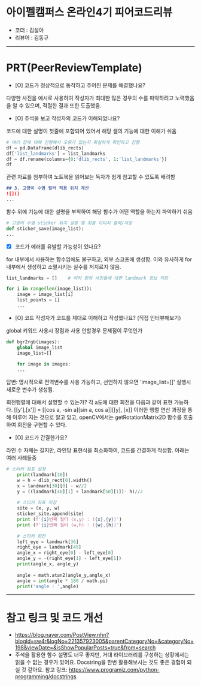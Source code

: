 # 아이펠캠퍼스 온라인4기 피어코드리뷰

- 코더 : 김설아
- 리뷰어 : 김동규

----------------------------------------------

# PRT(PeerReviewTemplate)

- [O] 코드가 정상적으로 동작하고 주어진 문제를 해결했나요?

다양한 사진을 예시로 사용하여 작성자가 최대한 많은 경우의 수를 파악하려고 노력했음을 알 수 있으며, 적절한 결과 또한 도출했음.

- [O] 주석을 보고 작성자의 코드가 이해되었나요?

코드에 대한 설명이 첫줄에 포함되어 있어서 해당 셀의 기능에 대한 이해가 쉬움
```python
# 여러 장에 대해 진행해서 오류가 없는지 확실하게 확인하고 진행
df = pd.DataFrame(dlib_rects)
df['list_landmarks'] = list_landmarks
df = df.rename(columns={0:'dlib_rects', 1:'list_landmarks'}) 
df
```

관련 자료를 첨부하여 노트북을 읽어보는 독자가 쉽게 참고할 수 있도록 배려함
```md
## 3. 고양이 수염 필터 적용 위치 계산
![]()
...
```

함수 위에 기능에 대한 설명을 부착하여 해당 함수가 어떤 역할을 하는지 파악하기 쉬움
```python
# 고양이 수염 sticker 위치 설정 및 최종 이미지 출력/저장
def sticker_save(image_list):
...
```

- [X] 코드가 에러를 유발할 가능성이 있나요?

for 내부에서 사용하는 함수임에도 불구하고, 외부 스코프에 생성함.
이와 유사하게 for 내부에서 생성하고 소멸시키는 실수를 저지르지 않음.
```python
list_landmarks = []    # 여러 장의 사진들에 대한 landmark 정보 저장

for i in range(len(image_list)):
    image = image_list[i]
    list_points = []    
    ...
```

- [O] 코드 작성자가 코드를 제대로 이해하고 작성했나요? (직접 인터뷰해보기)

global 키워드 사용시 장점과 사용 안할경우 문제점이 무엇인가
```python
def bgr2rgb(images):
    global image_list
    image_list=[]
    
    for image in images:
    ...
```
답변: 명시적으로 전역변수를 사용 가능하고, 선언하지 않으면 'image_list=[]' 실행시 새로운 변수가 생성됨.

회전행렬에 대해서 설명할 수 있는가?
각 a도에 대한 회전을 다음과 같이 표현 가능하다.
\[\[y'],\[x']] = \[\[cos a, -sin a]\[sin a, cos a]]\[\[y], \[x]]
이러한 행렬 연산 과정을 통해 이루어 지는 것으로 알고 있고, openCV에서는 getRotationMatrix2D 함수를 호출하여 회전을 구현할 수 있다.

- [O] 코드가 간결한가요?

라인 수 자체는 길지만, 라인당 표현식을 최소화하여, 코드를 간결하게 작성함.
아래는 여러 사례들중 
```python
# 스티커 좌표 설정   
    print(landmark[30])
    w = h = dlib_rect[0].width() 
    x = landmark[30][0] - w//2
    y = ((landmark[40][1] + landmark[50][1])- h)//2 
    
    # 스티커 좌표 저장
    site = (x, y, w)
    sticker_site.append(site)
    print (f'{i}번째 필터 (x,y) : ({x},{y})')  
    print (f'{i}번째 필터 (w,h) : ({w},{h})')  
    
    # 스티커 회전
    left_eye = landmark[36] 
    right_eye = landmark[45] 
    angle_x = right_eye[0] - left_eye[0]
    angle_y = -(right_eye[1] - left_eye[1])
    print(angle_x, angle_y)
    
    angle = math.atan2(angle_y,angle_x)
    angle = int(angle * 180 / math.pi)
    print('angle : ',angle)
```

----------------------------------------------

# 참고 링크 및 코드 개선
- https://blog.naver.com/PostView.nhn?blogId=sw4r&logNo=221357923005&parentCategoryNo=&categoryNo=198&viewDate=&isShowPopularPosts=true&from=search
- 주석을 활용한 함수 설명도 너무 좋지만, 거대 라이브러리를 구성하는 상황에서는 읽을 수 없는 경우가 있어요. 
Docstring을 한번 활용해보시는 것도 좋은 경험이 되실 것 같아요.
참고 링크: https://www.programiz.com/python-programming/docstrings
